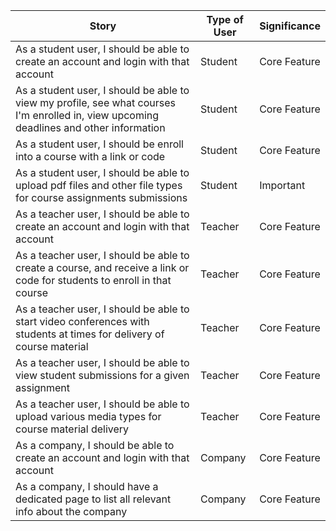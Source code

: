 | Story | Type of User | Significance |
| ----- | ------------ | ------------ |
| As a student user, I should be able to create an account and login with that account | Student | Core Feature |
| As a student user, I should be able to view my profile, see what courses I'm enrolled in, view upcoming deadlines and other information | Student | Core Feature |
| As a student user, I should be enroll into a course with a link or code | Student | Core Feature |
| As a student user, I should be able to upload pdf files and other file types for course assignments submissions | Student | Important
| As a teacher user, I should be able to create an account and login with that account | Teacher | Core Feature
| As a teacher user, I should be able to create a course, and receive a link or code for students to enroll in that course | Teacher | Core Feature |
| As a teacher user, I should be able to start video conferences with students at times for delivery of course material | Teacher | Core Feature |
| As a teacher user, I should be able to view student submissions for a given assignment | Teacher | Core Feature |
| As a teacher user, I should be able to upload various media types for course material delivery | Teacher | Core Feature |
| As a company, I should be able to create an account and login with that account | Company | Core Feature |
| As a company, I should have a dedicated page to list all relevant info about the company | Company | Core Feature |

